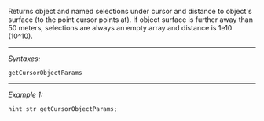 Returns object and named selections under cursor and distance to object's surface (to the point cursor points at). If object surface is further away than 50 meters, selections are always an empty array and distance is 1e10 (10^10).


---
*Syntaxes:*

`getCursorObjectParams`

---
*Example 1:*

```sqf
hint str getCursorObjectParams;
```